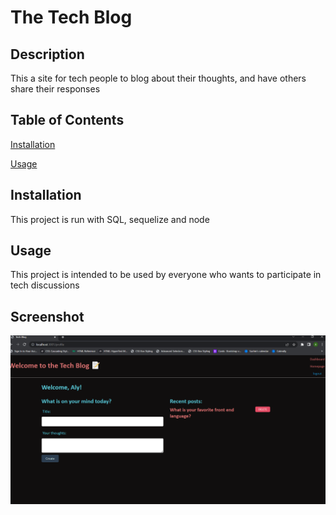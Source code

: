 # The Tech Blog

## Description
This a site for tech people to blog about their thoughts, and have others share their responses

## Table of Contents
[Installation](#installation)

[Usage](#usage)


## Installation
This project is run with SQL, sequelize and node

## Usage
This project is intended to be used by everyone who wants to participate in tech discussions


## Screenshot
![generatormockup](https://github.com/alylmeier/tech-blog/blob/main/public/tech-blog-ss.png)
